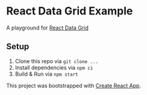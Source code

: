 # React Data Grid Example

A playground for [React Data Grid](//github.com/adazzle/react-data-grid)

## Setup

1. Clone this repo via `git clone ...`
2. Install dependencies via `npm ci`
3. Build & Run via `npm start`

This project was bootstrapped with [Create React App](https://github.com/facebookincubator/create-react-app).

